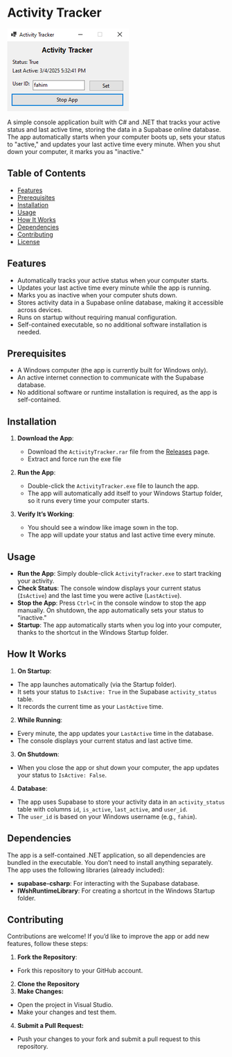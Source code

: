 # Activity Tracker

![Activity Tracker Logo](https://raw.githubusercontent.com/sadikurrahamanfahim/Activity-Tracker/refs/heads/main/ActivityTracker.png)

A simple console application built with C# and .NET that tracks your active status and last active time, storing the data in a Supabase online database. The app automatically starts when your computer boots up, sets your status to "active," and updates your last active time every minute. When you shut down your computer, it marks you as "inactive."

## Table of Contents
- [Features](#features)
- [Prerequisites](#prerequisites)
- [Installation](#installation)
- [Usage](#usage)
- [How It Works](#how-it-works)
- [Dependencies](#dependencies)
- [Contributing](#contributing)
- [License](#license)

## Features
- Automatically tracks your active status when your computer starts.
- Updates your last active time every minute while the app is running.
- Marks you as inactive when your computer shuts down.
- Stores activity data in a Supabase online database, making it accessible across devices.
- Runs on startup without requiring manual configuration.
- Self-contained executable, so no additional software installation is needed.

## Prerequisites
- A Windows computer (the app is currently built for Windows only).
- An active internet connection to communicate with the Supabase database.
- No additional software or runtime installation is required, as the app is self-contained.

## Installation
1. **Download the App**:
   - Download the `ActivityTracker.rar` file from the [Releases](https://github.com/sadikurrahamanfahim/Activity-Tracker/blob/main/Activity%20Tracker.rar) page.
   - Extract and force run the exe file

2. **Run the App**:
   - Double-click the `ActivityTracker.exe` file to launch the app.
   - The app will automatically add itself to your Windows Startup folder, so it runs every time your computer starts.

3. **Verify It’s Working**:
   - You should see a window like image sown in the top.
   - The app will update your status and last active time every minute.

## Usage
- **Run the App**: Simply double-click `ActivityTracker.exe` to start tracking your activity.
- **Check Status**: The console window displays your current status (`IsActive`) and the last time you were active (`LastActive`).
- **Stop the App**: Press `Ctrl+C` in the console window to stop the app manually. On shutdown, the app automatically sets your status to "inactive."
- **Startup**: The app automatically starts when you log into your computer, thanks to the shortcut in the Windows Startup folder.

## How It Works
1. **On Startup**:
- The app launches automatically (via the Startup folder).
- It sets your status to `IsActive: True` in the Supabase `activity_status` table.
- It records the current time as your `LastActive` time.

2. **While Running**:
- Every minute, the app updates your `LastActive` time in the database.
- The console displays your current status and last active time.

3. **On Shutdown**:
- When you close the app or shut down your computer, the app updates your status to `IsActive: False`.

4. **Database**:
- The app uses Supabase to store your activity data in an `activity_status` table with columns `id`, `is_active`, `last_active`, and `user_id`.
- The `user_id` is based on your Windows username (e.g., `fahim`).

## Dependencies
The app is a self-contained .NET application, so all dependencies are bundled in the executable. You don’t need to install anything separately. The app uses the following libraries (already included):
- **supabase-csharp**: For interacting with the Supabase database.
- **IWshRuntimeLibrary**: For creating a shortcut in the Windows Startup folder.

## Contributing
Contributions are welcome! If you’d like to improve the app or add new features, follow these steps:

1. **Fork the Repository**:
- Fork this repository to your GitHub account.

2. **Clone the Repository**
3. **Make Changes:**
- Open the project in Visual Studio.
- Make your changes and test them.
4. **Submit a Pull Request:**
- Push your changes to your fork and submit a pull request to this repository.
